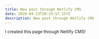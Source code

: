 ```yaml
---
title: New post through Netlify CMS
date: 2020-04-23T20:33:57.157Z
description: New post through Netlify CMS
---
```

I created this page through Netlify CMS!